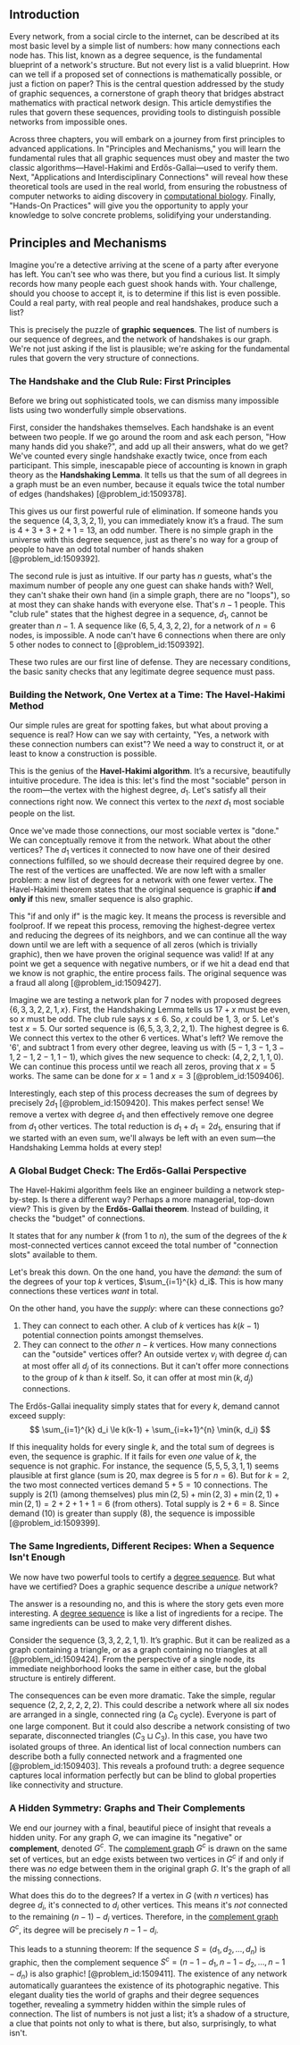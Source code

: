 ## Introduction
Every network, from a social circle to the internet, can be described at its most basic level by a simple list of numbers: how many connections each node has. This list, known as a degree sequence, is the fundamental blueprint of a network's structure. But not every list is a valid blueprint. How can we tell if a proposed set of connections is mathematically possible, or just a fiction on paper? This is the central question addressed by the study of graphic sequences, a cornerstone of graph theory that bridges abstract mathematics with practical network design. This article demystifies the rules that govern these sequences, providing tools to distinguish possible networks from impossible ones.

Across three chapters, you will embark on a journey from first principles to advanced applications. In "Principles and Mechanisms," you will learn the fundamental rules that all graphic sequences must obey and master the two classic algorithms—Havel-Hakimi and Erdős-Gallai—used to verify them. Next, "Applications and Interdisciplinary Connections" will reveal how these theoretical tools are used in the real world, from ensuring the robustness of computer networks to aiding discovery in [computational biology](@article_id:146494). Finally, "Hands-On Practices" will give you the opportunity to apply your knowledge to solve concrete problems, solidifying your understanding.

## Principles and Mechanisms

Imagine you're a detective arriving at the scene of a party after everyone has left. You can't see who was there, but you find a curious list. It simply records how many people each guest shook hands with. Your challenge, should you choose to accept it, is to determine if this list is even possible. Could a real party, with real people and real handshakes, produce such a list?

This is precisely the puzzle of **graphic sequences**. The list of numbers is our sequence of degrees, and the network of handshakes is our graph. We're not just asking if the list is plausible; we're asking for the fundamental rules that govern the very structure of connections.

### The Handshake and the Club Rule: First Principles

Before we bring out sophisticated tools, we can dismiss many impossible lists using two wonderfully simple observations.

First, consider the handshakes themselves. Each handshake is an event between two people. If we go around the room and ask each person, "How many hands did you shake?", and add up all their answers, what do we get? We've counted every single handshake exactly twice, once from each participant. This simple, inescapable piece of accounting is known in graph theory as the **Handshaking Lemma**. It tells us that the sum of all degrees in a graph must be an even number, because it equals twice the total number of edges (handshakes) [@problem_id:1509378].

This gives us our first powerful rule of elimination. If someone hands you the sequence $(4, 3, 3, 2, 1)$, you can immediately know it’s a fraud. The sum is $4+3+3+2+1=13$, an odd number. There is no simple graph in the universe with this degree sequence, just as there's no way for a group of people to have an odd total number of hands shaken [@problem_id:1509392].

The second rule is just as intuitive. If our party has $n$ guests, what's the maximum number of people any one guest can shake hands with? Well, they can't shake their own hand (in a simple graph, there are no "loops"), so at most they can shake hands with everyone else. That's $n-1$ people. This "club rule" states that the highest degree in a sequence, $d_1$, cannot be greater than $n-1$. A sequence like $(6, 5, 4, 3, 2, 2)$, for a network of $n=6$ nodes, is impossible. A node can't have 6 connections when there are only 5 other nodes to connect to [@problem_id:1509392].

These two rules are our first line of defense. They are necessary conditions, the basic sanity checks that any legitimate degree sequence must pass.

### Building the Network, One Vertex at a Time: The Havel-Hakimi Method

Our simple rules are great for spotting fakes, but what about proving a sequence is real? How can we say with certainty, "Yes, a network with these connection numbers can exist"? We need a way to construct it, or at least to know a construction is possible.

This is the genius of the **Havel-Hakimi algorithm**. It’s a recursive, beautifully intuitive procedure. The idea is this: let's find the most "sociable" person in the room—the vertex with the highest degree, $d_1$. Let's satisfy all their connections right now. We connect this vertex to the *next* $d_1$ most sociable people on the list.

Once we've made those connections, our most sociable vertex is "done." We can conceptually remove it from the network. What about the other vertices? The $d_1$ vertices it connected to now have one of their desired connections fulfilled, so we should decrease their required degree by one. The rest of the vertices are unaffected. We are now left with a smaller problem: a new list of degrees for a network with one fewer vertex. The Havel-Hakimi theorem states that the original sequence is graphic **if and only if** this new, smaller sequence is also graphic.

This "if and only if" is the magic key. It means the process is reversible and foolproof. If we repeat this process, removing the highest-degree vertex and reducing the degrees of its neighbors, and we can continue all the way down until we are left with a sequence of all zeros (which is trivially graphic), then we have proven the original sequence was valid! If at any point we get a sequence with negative numbers, or if we hit a dead end that we know is not graphic, the entire process fails. The original sequence was a fraud all along [@problem_id:1509427].

Imagine we are testing a network plan for 7 nodes with proposed degrees $\{6, 3, 3, 2, 2, 1, x\}$. First, the Handshaking Lemma tells us $17+x$ must be even, so $x$ must be odd. The club rule says $x \le 6$. So, $x$ could be 1, 3, or 5. Let's test $x=5$. Our sorted sequence is $(6, 5, 3, 3, 2, 2, 1)$. The highest degree is 6. We connect this vertex to the other 6 vertices. What's left? We remove the '6', and subtract 1 from every other degree, leaving us with $(5-1, 3-1, 3-1, 2-1, 2-1, 1-1)$, which gives the new sequence to check: $(4, 2, 2, 1, 1, 0)$. We can continue this process until we reach all zeros, proving that $x=5$ works. The same can be done for $x=1$ and $x=3$ [@problem_id:1509406].

Interestingly, each step of this process decreases the sum of degrees by precisely $2d_1$ [@problem_id:1509420]. This makes perfect sense! We remove a vertex with degree $d_1$ and then effectively remove one degree from $d_1$ other vertices. The total reduction is $d_1 + d_1 = 2d_1$, ensuring that if we started with an even sum, we'll always be left with an even sum—the Handshaking Lemma holds at every step!

### A Global Budget Check: The Erdős-Gallai Perspective

The Havel-Hakimi algorithm feels like an engineer building a network step-by-step. Is there a different way? Perhaps a more managerial, top-down view? This is given by the **Erdős-Gallai theorem**. Instead of building, it checks the "budget" of connections.

It states that for any number $k$ (from 1 to $n$), the sum of the degrees of the $k$ most-connected vertices cannot exceed the total number of "connection slots" available to them.

Let's break this down. On the one hand, you have the *demand*: the sum of the degrees of your top $k$ vertices, $\sum_{i=1}^{k} d_i$. This is how many connections these vertices *want* in total.

On the other hand, you have the *supply*: where can these connections go?
1.  They can connect to each other. A club of $k$ vertices has $k(k-1)$ potential connection points amongst themselves.
2.  They can connect to the *other* $n-k$ vertices. How many connections can the "outside" vertices offer? An outside vertex $v_j$ with degree $d_j$ can at most offer all $d_j$ of its connections. But it can't offer more connections to the group of $k$ than $k$ itself. So, it can offer at most $\min(k, d_j)$ connections.

The Erdős-Gallai inequality simply states that for every $k$, demand cannot exceed supply:
$$ \sum_{i=1}^{k} d_i \le k(k-1) + \sum_{i=k+1}^{n} \min(k, d_i) $$

If this inequality holds for every single $k$, and the total sum of degrees is even, the sequence is graphic. If it fails for even *one* value of $k$, the sequence is not graphic. For instance, the sequence $(5, 5, 5, 3, 1, 1)$ seems plausible at first glance (sum is 20, max degree is 5 for $n=6$). But for $k=2$, the two most connected vertices demand $5+5=10$ connections. The supply is $2(1)$ (among themselves) plus $\min(2,5) + \min(2,3) + \min(2,1) + \min(2,1) = 2+2+1+1=6$ (from others). Total supply is $2+6=8$. Since demand (10) is greater than supply (8), the sequence is impossible [@problem_id:1509399].

### The Same Ingredients, Different Recipes: When a Sequence Isn't Enough

We now have two powerful tools to certify a [degree sequence](@article_id:267356). But what have we certified? Does a graphic sequence describe a *unique* network?

The answer is a resounding no, and this is where the story gets even more interesting. A [degree sequence](@article_id:267356) is like a list of ingredients for a recipe. The same ingredients can be used to make very different dishes.

Consider the sequence $(3, 3, 2, 2, 1, 1)$. It’s graphic. But it can be realized as a graph containing a triangle, or as a graph containing no triangles at all [@problem_id:1509424]. From the perspective of a single node, its immediate neighborhood looks the same in either case, but the global structure is entirely different.

The consequences can be even more dramatic. Take the simple, regular sequence $(2, 2, 2, 2, 2, 2)$. This could describe a network where all six nodes are arranged in a single, connected ring (a $C_6$ cycle). Everyone is part of one large component. But it could also describe a network consisting of two separate, disconnected triangles ($C_3 \sqcup C_3$). In this case, you have two isolated groups of three. An identical list of local connection numbers can describe both a fully connected network and a fragmented one [@problem_id:1509403]. This reveals a profound truth: a degree sequence captures local information perfectly but can be blind to global properties like connectivity and structure.

### A Hidden Symmetry: Graphs and Their Complements

We end our journey with a final, beautiful piece of insight that reveals a hidden unity. For any graph $G$, we can imagine its "negative" or **complement**, denoted $G^c$. The [complement graph](@article_id:275942) $G^c$ is drawn on the same set of vertices, but an edge exists between two vertices in $G^c$ if and only if there was *no* edge between them in the original graph $G$. It's the graph of all the missing connections.

What does this do to the degrees? If a vertex in $G$ (with $n$ vertices) has degree $d_i$, it's connected to $d_i$ other vertices. This means it's *not* connected to the remaining $(n-1)-d_i$ vertices. Therefore, in the [complement graph](@article_id:275942) $G^c$, its degree will be precisely $n-1-d_i$.

This leads to a stunning theorem: If the sequence $S = (d_1, d_2, \ldots, d_n)$ is graphic, then the complement sequence $S^c = (n-1-d_1, n-1-d_2, \ldots, n-1-d_n)$ is also graphic! [@problem_id:1509411]. The existence of any network automatically guarantees the existence of its photographic negative. This elegant duality ties the world of graphs and their degree sequences together, revealing a symmetry hidden within the simple rules of connection. The list of numbers is not just a list; it’s a shadow of a structure, a clue that points not only to what is there, but also, surprisingly, to what isn't.